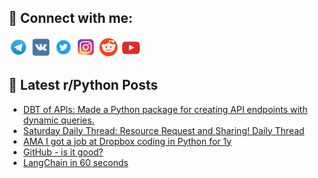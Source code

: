 ## 🔎 Connect with me:
[<img src="https://github.com/bullbesh/bullbesh/blob/main/images/Telegram.png" width="32" height="32" />](https://t.me/bullbesh)
[<img src="https://github.com/bullbesh/bullbesh/blob/main/images/VK.png" width="32" height="32" />](https://vk.com/bullbesh)
[<img src="https://github.com/bullbesh/bullbesh/blob/main/images/Twitter.png" width="32" height="32" />](https://twitter.com/bullbesh1)
[<img src="https://github.com/bullbesh/bullbesh/blob/main/images/Instagram.png" width="32" height="32" />](https://www.instagram.com/bullbesh)
[<img src="https://github.com/bullbesh/bullbesh/blob/main/images/Reddit.png" width="32" height="32" />](https://www.reddit.com/user/bullbesh)
[<img src="https://github.com/bullbesh/bullbesh/blob/main/images/YouTube.png" width="32" height="32" />](https://www.youtube.com/channel/UCtfjRs6uzgq5mfm8S06WTcg)

## 📕 Latest r/Python Posts
<!-- BLOG-POST-LIST:START -->
- [DBT of APIs: Made a Python package for creating API endpoints with dynamic queries.](https://www.reddit.com/r/Python/comments/17cu5vi/dbt_of_apis_made_a_python_package_for_creating/)
- [Saturday Daily Thread: Resource Request and Sharing! Daily Thread](https://www.reddit.com/r/Python/comments/17cpb5z/saturday_daily_thread_resource_request_and/)
- [AMA I got a job at Dropbox coding in Python for 1y](https://www.reddit.com/r/Python/comments/17cogpg/ama_i_got_a_job_at_dropbox_coding_in_python_for_1y/)
- [GitHub - is it good?](https://www.reddit.com/r/Python/comments/17cmjw1/github_is_it_good/)
- [LangChain in 60 seconds](https://www.reddit.com/r/Python/comments/17clzb7/langchain_in_60_seconds/)
<!-- BLOG-POST-LIST:END -->
